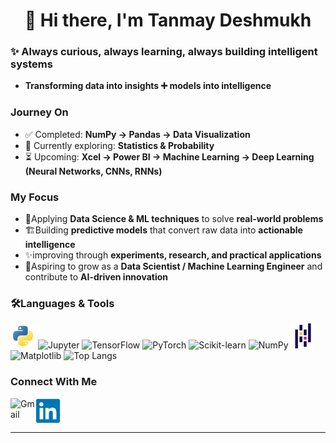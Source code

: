 
<h1 align="center"> 👋 Hi there, I'm Tanmay Deshmukh</h1>

### ✨ Always curious, always learning, always building intelligent systems 
- **Transforming data into insights ➕ models into intelligence** 

### Journey On 
- ✅ Completed: **NumPy -> Pandas -> Data Visualization**  
- 🔄 Currently exploring: **Statistics & Probability**  
- ⏳ Upcoming: **Xcel -> Power BI -> Machine Learning -> Deep Learning (Neural Networks, CNNs, RNNs)**  


### My Focus
- 🎯Applying **Data Science & ML techniques** to solve **real-world problems**
- 🏗Building **predictive models** that convert raw data into **actionable intelligence**
- ✨improving through **experiments, research, and practical applications**
- 🌟Aspiring to grow as a **Data Scientist / Machine Learning Engineer** and contribute to **AI-driven innovation**  


### 🛠Languages & Tools  

<p align="left">
  <img src="https://raw.githubusercontent.com/devicons/devicon/master/icons/python/python-original.svg" alt="Python" width="40" height="40"/>
  <img src="https://upload.wikimedia.org/wikipedia/commons/thumb/3/38/Jupyter_logo.svg/883px-Jupyter_logo.svg.png" alt="Jupyter" width="40" height="40"/>
  <img src="https://images.icon-icons.com/2699/PNG/512/tensorflow_logo_icon_168671.png" alt="TensorFlow" width="40" height="40"/>
  <img src="https://upload.wikimedia.org/wikipedia/commons/9/96/Pytorch_logo.png" alt="PyTorch" width="40" height="40"/>
  <img src="https://upload.wikimedia.org/wikipedia/commons/0/05/Scikit_learn_logo_small.svg" alt="Scikit-learn" width="40" height="40"/>
  <img src="https://media.licdn.com/dms/image/v2/D5612AQEoGFMdUVhXxQ/article-cover_image-shrink_600_2000/article-cover_image-shrink_600_2000/0/1728396933575?e=2147483647&v=beta&t=zHr6cQaUNjORkL220KrvVxE1e_Zrso7YH9sdedPD6_s" alt="NumPy" width="70" height="70"/>
  <img src="https://raw.githubusercontent.com/devicons/devicon/master/icons/pandas/pandas-original.svg" alt="Pandas" width="40" height="40"/>
  <img src="https://upload.wikimedia.org/wikipedia/commons/8/84/Matplotlib_icon.svg" alt="Matplotlib" width="40" height="40"/>
  <img src="https://github-readme-stats.vercel.app/api/top-langs/?username=Deshvan11&layout=compact&theme=tokyonight&hide_border=true" alt="Top Langs" height="40"/>
  
</p>



  



### Connect With Me  

<p align="left">
  <a href="https://www.linkedin.com/in/tanmay-deshmukh-367a07259" target="blank">
    <img align="center" src="https://raw.githubusercontent.com/devicons/devicon/master/icons/linkedin/linkedin-original.svg" alt="LinkedIn" width="40" height="40"/>
  </a>
  <a href="mailto:tndeshmukh11@gmail.com" target="blank">
    <img align="left" src="https://upload.wikimedia.org/wikipedia/commons/4/4e/Gmail_Icon.png" alt="Gmail" width="40" height="40"/>
  </a>
</p>

---

 
